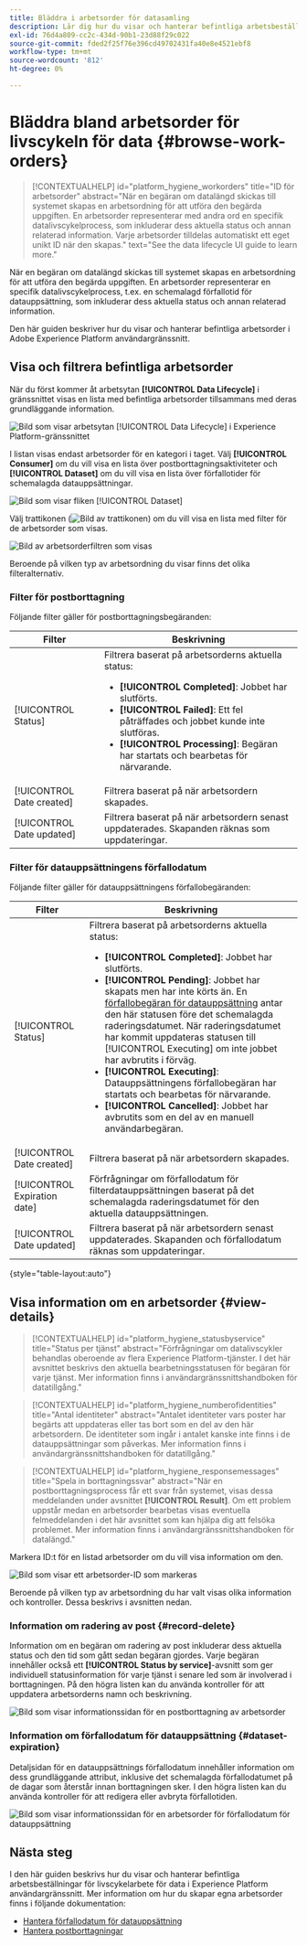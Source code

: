 ```yaml
---
title: Bläddra i arbetsorder för datasamling
description: Lär dig hur du visar och hanterar befintliga arbetsbeställningar för livscykelarbete i Adobe Experience Platform användargränssnitt.
exl-id: 76d4a809-cc2c-434d-90b1-23d88f29c022
source-git-commit: fded2f25f76e396cd49702431fa40e8e4521ebf8
workflow-type: tm+mt
source-wordcount: '812'
ht-degree: 0%

---
```


# Bläddra bland arbetsorder för livscykeln för data {#browse-work-orders}

>[!CONTEXTUALHELP]
>id="platform_hygiene_workorders"
>title="ID för arbetsorder"
>abstract="När en begäran om datalängd skickas till systemet skapas en arbetsordning för att utföra den begärda uppgiften. En arbetsorder representerar med andra ord en specifik datalivscykelprocess, som inkluderar dess aktuella status och annan relaterad information. Varje arbetsorder tilldelas automatiskt ett eget unikt ID när den skapas."
>text="See the data lifecycle UI guide to learn more."

När en begäran om datalängd skickas till systemet skapas en arbetsordning för att utföra den begärda uppgiften. En arbetsorder representerar en specifik datalivscykelprocess, t.ex. en schemalagd förfallotid för datauppsättning, som inkluderar dess aktuella status och annan relaterad information.

Den här guiden beskriver hur du visar och hanterar befintliga arbetsorder i Adobe Experience Platform användargränssnitt.

## Visa och filtrera befintliga arbetsorder

När du först kommer åt arbetsytan **[!UICONTROL Data Lifecycle]** i gränssnittet visas en lista med befintliga arbetsorder tillsammans med deras grundläggande information.

![Bild som visar arbetsytan [!UICONTROL Data Lifecycle] i Experience Platform-gränssnittet](../images/ui/browse/work-order-list.png)

I listan visas endast arbetsorder för en kategori i taget. Välj **[!UICONTROL Consumer]** om du vill visa en lista över postborttagningsaktiviteter och **[!UICONTROL Dataset]** om du vill visa en lista över förfallotider för schemalagda datauppsättningar.

![Bild som visar fliken [!UICONTROL Dataset] &#x200B;](../images/ui/browse/dataset-tab.png)

Välj trattikonen (![Bild av trattikonen](/help/images/icons/filter.png)) om du vill visa en lista med filter för de arbetsorder som visas.

![Bild av arbetsorderfiltren som visas](../images/ui/browse/filters.png)

Beroende på vilken typ av arbetsordning du visar finns det olika filteralternativ.

### Filter för postborttagning

Följande filter gäller för postborttagningsbegäranden:

| Filter | Beskrivning |
| --- | --- |
| [!UICONTROL Status] | Filtrera baserat på arbetsorderns aktuella status:<ul><li>**[!UICONTROL Completed]**: Jobbet har slutförts.</li><li>**[!UICONTROL Failed]**: Ett fel påträffades och jobbet kunde inte slutföras.</li><li>**[!UICONTROL Processing]**: Begäran har startats och bearbetas för närvarande.</li></ul> |
| [!UICONTROL Date created] | Filtrera baserat på när arbetsordern skapades. |
| [!UICONTROL Date updated] | Filtrera baserat på när arbetsordern senast uppdaterades. Skapanden räknas som uppdateringar. |

### Filter för datauppsättningens förfallodatum

Följande filter gäller för datauppsättningens förfallobegäranden:

| Filter | Beskrivning |
| --- | --- |
| [!UICONTROL Status] | Filtrera baserat på arbetsorderns aktuella status:<ul><li>**[!UICONTROL Completed]**: Jobbet har slutförts.</li><li>**[!UICONTROL Pending]**: Jobbet har skapats men har inte körts än. En [förfallobegäran för datauppsättning](./dataset-expiration.md) antar den här statusen före det schemalagda raderingsdatumet. När raderingsdatumet har kommit uppdateras statusen till [!UICONTROL Executing] om inte jobbet har avbrutits i förväg.</li><li>**[!UICONTROL Executing]**: Datauppsättningens förfallobegäran har startats och bearbetas för närvarande.</li><li>**[!UICONTROL Cancelled]**: Jobbet har avbrutits som en del av en manuell användarbegäran.</li></ul> |
| [!UICONTROL Date created] | Filtrera baserat på när arbetsordern skapades. |
| [!UICONTROL Expiration date] | Förfrågningar om förfallodatum för filterdatauppsättningen baserat på det schemalagda raderingsdatumet för den aktuella datauppsättningen. |
| [!UICONTROL Date updated] | Filtrera baserat på när arbetsordern senast uppdaterades. Skapanden och förfallodatum räknas som uppdateringar. |

{style="table-layout:auto"}

## Visa information om en arbetsorder {#view-details}

>[!CONTEXTUALHELP]
>id="platform_hygiene_statusbyservice"
>title="Status per tjänst"
>abstract="Förfrågningar om datalivscykler behandlas oberoende av flera Experience Platform-tjänster. I det här avsnittet beskrivs den aktuella bearbetningsstatusen för begäran för varje tjänst. Mer information finns i användargränssnittshandboken för datatillgång."

>[!CONTEXTUALHELP]
>id="platform_hygiene_numberofidentities"
>title="Antal identiteter"
>abstract="Antalet identiteter vars poster har begärts att uppdateras eller tas bort som en del av den här arbetsordern. De identiteter som ingår i antalet kanske inte finns i de datauppsättningar som påverkas. Mer information finns i användargränssnittshandboken för datatillgång."

>[!CONTEXTUALHELP]
>id="platform_hygiene_responsemessages"
>title="Spela in borttagningssvar"
>abstract="När en postborttagningsprocess får ett svar från systemet, visas dessa meddelanden under avsnittet **[!UICONTROL Result]**. Om ett problem uppstår medan en arbetsorder bearbetas visas eventuella felmeddelanden i det här avsnittet som kan hjälpa dig att felsöka problemet. Mer information finns i användargränssnittshandboken för datalängd."

Markera ID:t för en listad arbetsorder om du vill visa information om den.

![Bild som visar ett arbetsorder-ID som markeras](../images/ui/browse/select-work-order.png)

Beroende på vilken typ av arbetsordning du har valt visas olika information och kontroller. Dessa beskrivs i avsnitten nedan.

### Information om radering av post {#record-delete}

Information om en begäran om radering av post inkluderar dess aktuella status och den tid som gått sedan begäran gjordes. Varje begäran innehåller också ett **[!UICONTROL Status by service]**-avsnitt som ger individuell statusinformation för varje tjänst i senare led som är involverad i borttagningen. På den högra listen kan du använda kontroller för att uppdatera arbetsorderns namn och beskrivning.

![Bild som visar informationssidan för en postborttagning av arbetsorder](../images/ui/browse/record-delete-details.png)

### Information om förfallodatum för datauppsättning {#dataset-expiration}

Detaljsidan för en datauppsättnings förfallodatum innehåller information om dess grundläggande attribut, inklusive det schemalagda förfallodatumet på de dagar som återstår innan borttagningen sker. I den högra listen kan du använda kontroller för att redigera eller avbryta förfallotiden.

![Bild som visar informationssidan för en arbetsorder för förfallodatum för datauppsättning](../images/ui/browse/ttl-details.png)

## Nästa steg

I den här guiden beskrivs hur du visar och hanterar befintliga arbetsbeställningar för livscykelarbete för data i Experience Platform användargränssnitt. Mer information om hur du skapar egna arbetsorder finns i följande dokumentation:

* [Hantera förfallodatum för datauppsättning](./dataset-expiration.md)
* [Hantera postborttagningar](./record-delete.md)
